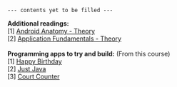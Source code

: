 ```
--- contents yet to be filled --- 
```
<b>Additional readings:</b><br>
[1] <a href="https://github.com/ashumeow/android-handheld-1/blob/master/Week-1/notes/android-internal-anatomy.md">Android Anatomy - Theory</a><br>
[2] <a href="https://github.com/ashumeow/android-handheld-1/blob/master/Week-2/notes.md">Application Fundamentals - Theory</a><br>
<br>
<b>Programming apps to try and build:</b> (From this course)<br>
[1] <a href="https://github.com/udacity/Happy-Birthday">Happy Birthday</a><br>
[2] <a href="https://github.com/udacity/Just-Java">Just Java</a><br>
[3] <a href="https://github.com/udacity/Court-Counter">Court Counter</a>

